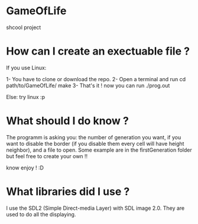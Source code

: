# GameOfLife
shcool project

# How can I create an exectuable file ?
If you use Linux:

1- You have to clone or download the repo.
2- Open a terminal and run 
    cd path/to/GameOfLife/
    make
3- That's it ! now you can run 
    ./prog.out

Else: try linux :p

# What should I do know ?
The programm is asking you: 
  the number of generation you want,
  if you want to disable the border (if you disable them every cell will have height neighbor),
  and a file to open. Some example are in the firstGeneration folder but feel free to create your own !!
  
know enjoy ! :D

# What libraries did I use ?
I use the SDL2 (Simple Direct-media Layer) with SDL image 2.0. They are used to do all the displaying.
